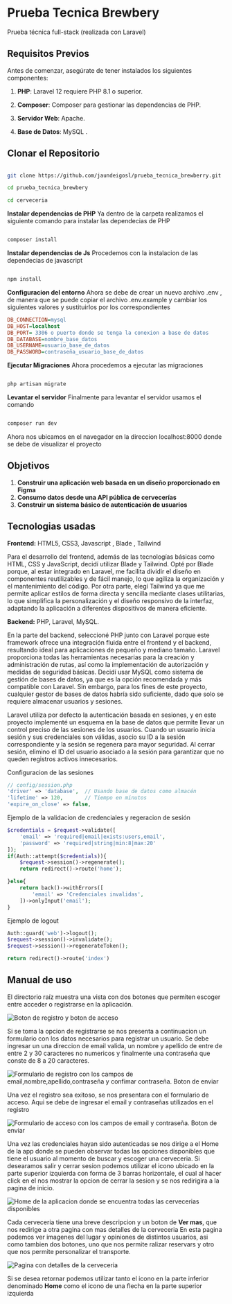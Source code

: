 # Prueba Tecnica Brewbery
Prueba técnica full-stack (realizada con Laravel)

## Requisitos Previos

Antes de comenzar, asegúrate de tener instalados los siguientes componentes:

1. **PHP**: Laravel 12 requiere PHP 8.1 o superior.

2. **Composer**: Composer para gestionar las dependencias de PHP.

3. **Servidor Web**: Apache.

4. **Base de Datos**: MySQL .

## Clonar el Repositorio

```bash

git clone https://github.com/jaundeigosl/prueba_tecnica_brewberry.git

cd prueba_tecnica_brewbery

cd cerveceria

```
**Instalar dependencias de PHP**
Ya dentro de la carpeta realizamos el siguiente comando para instalar las dependecias de PHP

```bash

composer install

```
**Instalar dependencias de Js**
Procedemos con la instalacion de las dependecias de javascript

```bash

npm install

```
**Configuracion del entorno**
Ahora se debe de crear un nuevo archivo .env , de manera que se puede copiar el archivo .env.example 
y cambiar los siguientes valores y sustituirlos por los correspondientes

``` ini
DB_CONNECTION=mysql
DB_HOST=localhost
DB_PORT= 3306 o puerto donde se tenga la conexion a base de datos
DB_DATABASE=nombre_base_datos
DB_USERNAME=usuario_base_de_datos
DB_PASSWORD=contraseña_usuario_base_de_datos

```
**Ejecutar Migraciones**
Ahora procedemos a ejecutar las migraciones

```bash

php artisan migrate

```
**Levantar el servidor**
Finalmente para levantar el servidor usamos el comando

```bash

composer run dev

```

Ahora nos ubicamos en el navegador en la direccion localhost:8000 donde se debe de visualizar el proyecto

## Objetivos

1. **Construir una aplicación web basada en un diseño proporcionado en Figma** 
2. **Consumo datos desde una API pública de cervecerías**
3. **Construir un sistema básico de autenticación de usuarios**

## Tecnologias usadas

**Frontend:** HTML5, CSS3, Javascript , Blade , Tailwind

Para el desarrollo del frontend, además de las tecnologías básicas como HTML, CSS y JavaScript, decidí utilizar Blade y Tailwind. Opté por Blade porque, al estar integrado en Laravel, me facilita dividir el diseño en componentes reutilizables y de fácil manejo, lo que agiliza la organización y el mantenimiento del código. Por otra parte, elegí Tailwind ya que me permite aplicar estilos de forma directa y sencilla mediante clases utilitarias, lo que simplifica la personalización y el diseño responsivo de la interfaz, adaptando la aplicación a diferentes dispositivos de manera eficiente.

**Backend:** PHP, Laravel, MySQL.

En la parte del backend, seleccioné PHP junto con Laravel porque este framework ofrece una integración fluida entre el frontend y el backend, resultando ideal para aplicaciones de pequeño y mediano tamaño. Laravel proporciona todas las herramientas necesarias para la creación y administración de rutas, así como la implementación de autorización y medidas de seguridad básicas. Decidí usar MySQL como sistema de gestión de bases de datos, ya que es la opción recomendada y más compatible con Laravel. Sin embargo, para los fines de este proyecto, cualquier gestor de bases de datos habría sido suficiente, dado que solo se requiere almacenar usuarios y sesiones.

Laravel utiliza por defecto la autenticación basada en sesiones, y en este proyecto implementé un esquema en la base de datos que permite llevar un control preciso de las sesiones de los usuarios. Cuando un usuario inicia sesión y sus credenciales son válidas, asocio su ID a la sesión correspondiente y la sesión se regenera para mayor seguridad. Al cerrar sesión, elimino el ID del usuario asociado a la sesión para garantizar que no queden registros activos innecesarios.

Configuracion de las sesiones
```php
// config/session.php
'driver' => 'database',  // Usando base de datos como almacén
'lifetime' => 120,       // Tiempo en minutos
'expire_on_close' => false,
```

Ejemplo de la validacion de credenciales y regeracion de sesión
```php
$credentials = $request->validate([
    'email' => 'required|email|exists:users,email',
    'password' => 'required|string|min:8|max:20'
]);
if(Auth::attempt($credentials)){
    $request->session()->regenerate();
    return redirect()->route('home');

}else{
    return back()->withErrors([
        'email' => 'Credenciales invalidas',
    ])->onlyInput('email');
}
```

Ejemplo de logout

```php
Auth::guard('web')->logout();
$request->session()->invalidate();
$request->session()->regenerateToken();

return redirect()->route('index')
```

## Manual de uso

El directorio raíz muestra una vista con dos botones que permiten escoger entre acceder o registrarse en la aplicación.

![Boton de registro y boton de acceso](screenshots/image_1.png)

Si se toma la opcion de registrarse se nos presenta a continuacion un formulario con los datos necesarios para registrar un usuario.
Se debe ingresar un una direccion de email valida, un nombre y apellido de entre de entre 2 y 30 caracteres no numericos y finalmente una contraseña que 
conste de 8 a 20 caracteres.

![Formulario de registro con los campos de email,nombre,apellido,contraseña y confimar contraseña. Boton de enviar](screenshots/image_2.png)

Una vez el registro sea exitoso, se nos presentara con el formulario de acceso. Aqui se debe de ingresar el email y contraseñas utilizados en el registro

![Formulario de acceso con los campos de email y contraseña. Boton de enviar](screenshots/image_3.png)

Una vez las credenciales hayan sido autenticadas se nos dirige a el Home de la app donde se pueden observar todas las opciones disponibles que tiene el usuario
al momento de buscar y escoger una cerveceria. Si desearamos salir y cerrar sesion podemos utilizar el icono ubicado en la parte superior izquierda con forma de 3 barras horizontale,
el cual al hacer click en el nos mostrar la opcion de cerrar la sesion y se nos redirigira a la pagina de inicio.

![Home de la aplicacion donde se encuentra todas las cervecerias disponibles](screenshots/image_4.png)

Cada cerveceria tiene una breve descripcion y un boton de **Ver mas**, que nos redirige a otra pagina con mas detalles de la cerveceria
En esta pagina podemos  ver imagenes del lugar y opiniones de distintos usuarios, asi como tambien dos botones, uno que nos permite ralizar reservars y otro
que nos permite personalizar el transporte.

![Pagina con detalles de la cerveceria](screenshots/image_5.png)

Si se desea retornar podemos utilizar tanto el icono en la parte inferior denominado **Home** como el icono de una flecha en la parte superior izquierda














